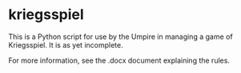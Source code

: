 # kriegsspiel

This is a Python script for use by the Umpire in managing a game of Kriegsspiel.
It is as yet incomplete.

For more information, see the .docx document explaining the rules.
